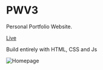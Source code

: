 # PWV3
Personal Portfolio Website.



[Live](https://dharminchauhan.com)

Build entirely with HTML, CSS and Js

![Homepage](src/img/Overview.gif)
